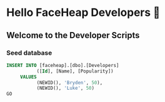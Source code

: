 # Hello FaceHeap Developers 👋

## Welcome to the Developer Scripts

### Seed database

```sql
INSERT INTO [faceheap].[dbo].[Developers]
           ([Id], [Name], [Popularity])
     VALUES
           (NEWID(), 'Bryden', 50),
		   (NEWID(), 'Luke', 50)
GO
```